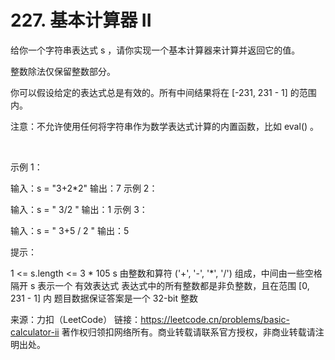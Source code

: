 # 227. 基本计算器 II

给你一个字符串表达式 s ，请你实现一个基本计算器来计算并返回它的值。

整数除法仅保留整数部分。

你可以假设给定的表达式总是有效的。所有中间结果将在 [-231, 231 - 1] 的范围内。

注意：不允许使用任何将字符串作为数学表达式计算的内置函数，比如 eval() 。

 

示例 1：

输入：s = "3+2*2"
输出：7
示例 2：

输入：s = " 3/2 "
输出：1
示例 3：

输入：s = " 3+5 / 2 "
输出：5
 

提示：

1 <= s.length <= 3 * 105
s 由整数和算符 ('+', '-', '*', '/') 组成，中间由一些空格隔开
s 表示一个 有效表达式
表达式中的所有整数都是非负整数，且在范围 [0, 231 - 1] 内
题目数据保证答案是一个 32-bit 整数

来源：力扣（LeetCode）
链接：https://leetcode.cn/problems/basic-calculator-ii
著作权归领扣网络所有。商业转载请联系官方授权，非商业转载请注明出处。
